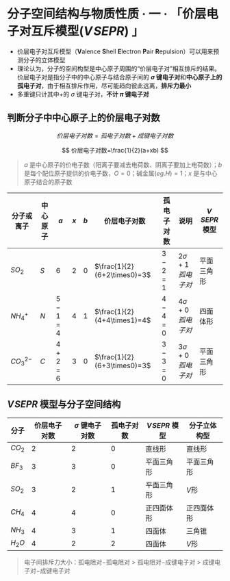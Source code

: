 # 分子空间结构与物质性质 · 一 · 「价层电子对互斥模型($V\!SEPR$) 」

- 价层电子对互斥模型（**V**alence **S**hell **E**lectron **P**air **R**epulsion）可以用来预测分子的立体模型
- 理论认为，分子的空间构型是中心原子周围的“价层电子对”相互排斥的结果。价层电子对是指分子中的中心原子与结合原子间的 **$\sigma$ 键电子对**和**中心原子上的孤电子对**，由于相互排斥作用，尽可能趋向彼此远离，**排斥力最小**
- 多重键只计其中+的 $\sigma$ 键电子对，**不计 $\pi$ 键电子对**

## 判断分子中中心原子上的价层电子对数

$$
价层电子对数=孤电子对数+成键电子对数
$$

$$
价层电子对数=\frac{1}{2}(a+xb)
$$

> $a$ 是中心原子的价电子数（阳离子要减去电荷数、阴离子要加上电荷数）；$b$ 是每个配位原子提供的价电子数，$O=0$；碱金属$(eg.H)=1$；$x$ 是与中心原子结合的原子数

| 分子或离子  | 中心原子 | $a$     | $x$  | $b$  | 价层电子对数 | 孤电子对数        | 说明                    | $V\!SEPR$ 模型 |
| ----------- | -------- | ------- | ---- | ---- | ----------------------------- | ----------------------- | -------------- | -------------- |
| $SO_2$      | $S$      | $6$     | $2$  | $0$ | $\frac{1}{2}(6+2\times0)=3$ | $3-2=1$ | $2 \sigma + 1 孤电子对$ | 平面三角形     |
| $NH_4^+$    | $N$      | $5-1=4$ | $4$  | $1$ | $\frac{1}{2}(4+4\times1)=4$ | $4-4=0$ | $4 \sigma + 0 孤电子对$ | 四面体形       |
| $CO_3^{2-}$ | $C$      | $4+2=6$ | $3$  | $0$ | $\frac{1}{2}(6+3\times0)=3$ | $3-3=0$ | $3 \sigma + 0 孤电子对$ | 平面三角形     |

## $V\!SEPR$ 模型与分子空间结构
| 分子   | 价层电子对数 | $σ$ 键电子对数 | 孤电子对数 | $V\!SEPR$ 模型 | 分子立体构型 |
| ------ | ------------ | ----------- | ---------- | --------- | ------------ |
| $CO_2$   | $2$           | $2$          | $0$          | 直线形     |直线形|
| $BF_3$   | $3$          | $3$        | $0$          | 平面三角形 | 平面三角形  |
| $SO_2$   | $3$         | $2$          | $1$          | 平面三角形 | $V$形        |
| $CH_4$   | $4$           | $4$          | $0$          | 正四面体形 | 正四面体形    |
| $NH_3$   | $4$           | $3$          | $1$         | 四面体 | 三角锥       |
| $H_2O$   | $4$           | $2$          | $2$          | 四面体   | $V$形          |

> 电子间排斥力大小：孤电阻对$-$孤电阻对 $>$ 孤电阻对$-$成键电子对 $>$ 成键电子对$-$成键电子对
